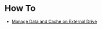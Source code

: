 # How To

- [Manage Data and Cache on External Drive](/doc/user-guide/howto/manage-data-and-cache-on-external-drive)
